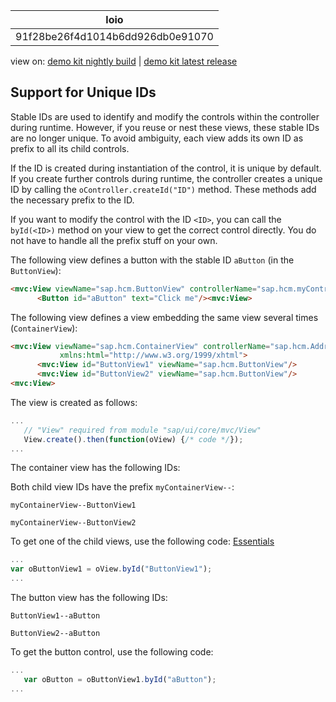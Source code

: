 <!-- loio91f28be26f4d1014b6dd926db0e91070 -->

| loio |
| -----|
| 91f28be26f4d1014b6dd926db0e91070 |

<div id="loio">

view on: [demo kit nightly build](https://openui5nightly.hana.ondemand.com/topic/91f28be26f4d1014b6dd926db0e91070) | [demo kit latest release](https://sdk.openui5.org/topic/91f28be26f4d1014b6dd926db0e91070)</div>

## Support for Unique IDs

Stable IDs are used to identify and modify the controls within the controller during runtime. However, if you reuse or nest these views, these stable IDs are no longer unique. To avoid ambiguity, each view adds its own ID as prefix to all its child controls.

If the ID is created during instantiation of the control, it is unique by default. If you create further controls during runtime, the controller creates a unique ID by calling the `oController.createId("ID")` method. These methods add the necessary prefix to the ID.

If you want to modify the control with the ID `<ID>`, you can call the `byId(<ID>)` method on your view to get the correct control directly. You do not have to handle all the prefix stuff on your own.

The following view defines a button with the stable ID `aButton` \(in the `ButtonView`\):

```html
<mvc:View viewName="sap.hcm.ButtonView" controllerName="sap.hcm.myController" xmlns="sap.m" xmlns:mvc="sap.ui.core.mvc">
      <Button id="aButton" text="Click me"/><mvc:View>
```

The following view defines a view embedding the same view several times \(`ContainerView`\):

```html
<mvc:View viewName="sap.hcm.ContainerView" controllerName="sap.hcm.Address" xmlns="sap.ui.commons" xmlns:core="sap.ui.core"
           xmlns:html="http://www.w3.org/1999/xhtml">
      <mvc:View id="ButtonView1" viewName="sap.hcm.ButtonView"/>
      <mvc:View id="ButtonView2" viewName="sap.hcm.ButtonView"/>
<mvc:View>
```

The view is created as follows:

```js
...
   // "View" required from module "sap/ui/core/mvc/View"
   View.create().then(function(oView) {/* code */});
...
```

The container view has the following IDs:

Both child view IDs have the prefix `myContainerView--`:

`myContainerView--ButtonView1` 

`myContainerView--ButtonView2` 

To get one of the child views, use the following code: [Essentials](Essentials_ec699e0.md)

```js
...
var oButtonView1 = oView.byId("ButtonView1");
...
```

The button view has the following IDs:

`ButtonView1--aButton` 

`ButtonView2--aButton` 

To get the button control, use the following code:

```js
...
   var oButton = oButtonView1.byId("aButton");
...
```

